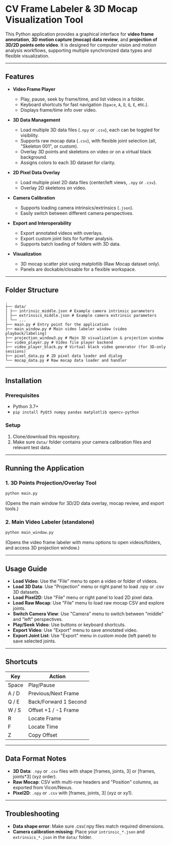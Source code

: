 # CV Frame Labeler & 3D Mocap Visualization Tool

This Python application provides a graphical interface for **video frame annotation**, **3D motion capture (mocap) data review**, and **projection of 3D/2D points onto video**. It is designed for computer vision and motion analysis workflows, supporting multiple synchronized data types and flexible visualization.

---

## Features

- **Video Frame Player**
  - Play, pause, seek by frame/time, and list videos in a folder.
  - Keyboard shortcuts for fast navigation (`Space`, `A`, `D`, `Q`, `E`, etc.).
  - Displays frame/time info over video.

- **3D Data Management**
  - Load multiple 3D data files (`.npy` or `.csv`), each can be toggled for visibility.
  - Supports raw mocap data (`.csv`), with flexible joint selection (all, "Skeleton 001", or custom).
  - Overlay 3D points and skeletons on video or on a virtual black background.
  - Assigns colors to each 3D dataset for clarity.

- **2D Pixel Data Overlay**
  - Load multiple pixel 2D data files (center/left views, `.npy` or `.csv`).
  - Overlay 2D skeletons on video.

- **Camera Calibration**
  - Supports loading camera intrinsics/extrinsics (`.json`).
  - Easily switch between different camera perspectives.

- **Export and Interoperability**
  - Export annotated videos with overlays.
  - Export custom joint lists for further analysis.
  - Supports batch loading of folders with 3D data.

- **Visualization**
  - 3D mocap scatter plot using matplotlib (Raw Mocap dataset only).
  - Panels are dockable/closable for a flexible workspace.

---

## Folder Structure

```
.
├── data/ 
│ ├── intrinsic_middle.json # Example camera intrinsic parameters 
│ ├── extrinsics_middle.json # Example camera extrinsic parameters 
│ └── ... 
├── main.py # Entry point for the application 
├── main_window.py # Main video labeler window (video playback/labeling) 
├── projection_window3.py # Main 3D visualization & projection window 
├── video_player.py # Video file player backend 
├── video_player_black.py # Virtual black video generator (for 3D-only sessions) 
├── pixel_data.py # 2D pixel data loader and dialog 
└── mocap_data.py # Raw mocap data loader and handler 
```
---

## Installation

### Prerequisites

- Python 3.7+
- `pip install PyQt5 numpy pandas matplotlib opencv-python`

### Setup

1. Clone/download this repository.
2. Make sure `data/` folder contains your camera calibration files and relevant test data.

---

## Running the Application

### 1. 3D Points Projection/Overlay Tool

```bash
python main.py
```
(Opens the main window for 3D/2D data overlay, mocap review, and export tools.)

### 2. Main Video Labeler (standalone)

```bash
python main_window.py
```
(Opens the video frame labeler with menu options to open videos/folders, and access 3D projection window.) 

---

## Usage Guide

- **Load Video**: Use the "File" menu to open a video or folder of videos.
- **Load 3D Data**: Use "Projection" menu or right panel to load .npy or .csv 3D datasets.
- **Load Pixel2D**: Use "File" menu or right panel to load 2D pixel data.
- **Load Raw Mocap**: Use "File" menu to load raw mocap CSV and explore joints.
- **Switch Camera View**: Use "Camera" menu to switch between "middle" and "left" perspectives.
- **Play/Seek Video**: Use buttons or keyboard shortcuts.
- **Export Video**: Use "Export" menu to save annotated video.
- **Export Joint List**: Use "Export" menu in custom mode (left panel) to save selected joints.

---

## Shortcuts

| Key   | Action                  |
|-------|--------------------------|
| Space | Play/Pause              |
| A / D | Previous/Next Frame     |
| Q / E | Back/Forward 1 Second   |
| W / S | Offset +1 / -1 Frame    |
| R     | Locate Frame            |
| F     | Locate Time             |
| Z     | Copy Offset             |

---

## Data Format Notes

- **3D Data**: `.npy` or `.csv` files with shape [frames, joints, 3] or [frames, joints*3] (xyz order).
- **Raw Mocap**: CSV with multi-row headers and "Position" columns, as exported from Vicon/Nexus.
- **Pixel2D**: `.npy` or `.csv` with [frames, joints, 3] (xyz or xy1).

---

## Troubleshooting

- **Data shape error**: Make sure .csv/.npy files match required dimensions.
- **Camera calibration missing**: Place your `intrinsic_*.json` and `extrinsics_*.json` in the `data/` folder.